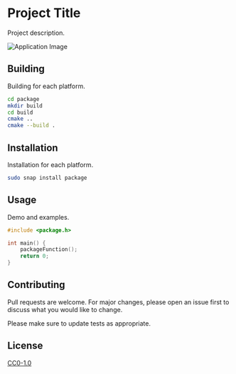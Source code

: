 # Project Title

Project description.

![Application Image](https://vignette.wikia.nocookie.net/deathnote/images/6/6c/L_Symbol.jpeg/revision/latest?cb=20081006192949)

## Building

Building for each platform.

```bash
cd package
mkdir build
cd build
cmake ..
cmake --build .
```
## Installation

Installation for each platform.

```bash
sudo snap install package
```

## Usage

Demo and examples.
 
```c
#include <package.h>

int main() {
    packageFunction();
    return 0;
}
```

## Contributing
Pull requests are welcome. For major changes, please open an issue first to discuss what you would like to change.

Please make sure to update tests as appropriate.

## License
[CC0-1.0](https://choosealicense.com/licenses/cc0-1.0/)
